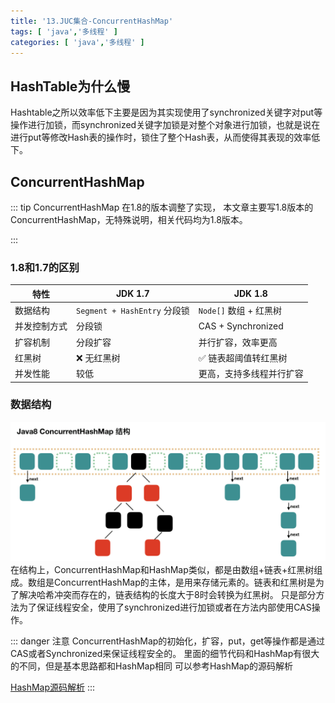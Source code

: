 ```yaml
---
title: '13.JUC集合-ConcurrentHashMap'
tags: [ 'java','多线程' ]
categories: [ 'java','多线程' ]
---
```


## HashTable为什么慢

Hashtable之所以效率低下主要是因为其实现使用了synchronized关键字对put等操作进行加锁，而synchronized关键字加锁是对整个对象进行加锁，也就是说在进行put等修改Hash表的操作时，锁住了整个Hash表，从而使得其表现的效率低下。

## ConcurrentHashMap

::: tip
ConcurrentHashMap 在1.8的版本调整了实现，
本文章主要写1.8版本的ConcurrentHashMap，无特殊说明，相关代码均为1.8版本。

:::

### 1.8和1.7的区别

| 特性     | JDK 1.7                   | JDK 1.8            |
|--------|---------------------------|--------------------|
| 数据结构   | `Segment + HashEntry` 分段锁 | `Node[]` 数组 + 红黑树  |
| 并发控制方式 | 分段锁                       | CAS + Synchronized |
| 扩容机制   | 分段扩容                      | 并行扩容，效率更高          |
| 红黑树    | ❌ 无红黑树                    | ✅ 链表超阈值转红黑树        |
| 并发性能   | 较低                        | 更高，支持多线程并行扩容       |

### 数据结构

![ConcurrentHashMap数据结构](./assets/1742460564183.png)
在结构上，ConcurrentHashMap和HashMap类似，都是由数组+链表+红黑树组成。数组是ConcurrentHashMap的主体，是用来存储元素的。链表和红黑树是为了解决哈希冲突而存在的，链表结构的长度大于8时会转换为红黑树。
只是部分方法为了保证线程安全，使用了synchronized进行加锁或者在方法内部使用CAS操作。

::: danger 注意
ConcurrentHashMap的初始化，扩容，put，get等操作都是通过CAS或者Synchronized来保证线程安全的。
里面的细节代码和HashMap有很大的不同，但是基本思路都和HashMap相同
可以参考HashMap的源码解析

[HashMap源码解析](../03.JDK%E9%9B%86%E5%90%88%E6%BA%90%E7%A0%81/02.HashMap%E6%BA%90%E7%A0%81%E8%A7%A3%E6%9E%90.md)
:::
